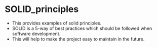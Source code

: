 # SOLID_principles

* This provides examples of solid principles. 
* SOLID is a 5-way of best practices which should be followed when software development. 
* This will help to make the project easy to maintain in the future. 
